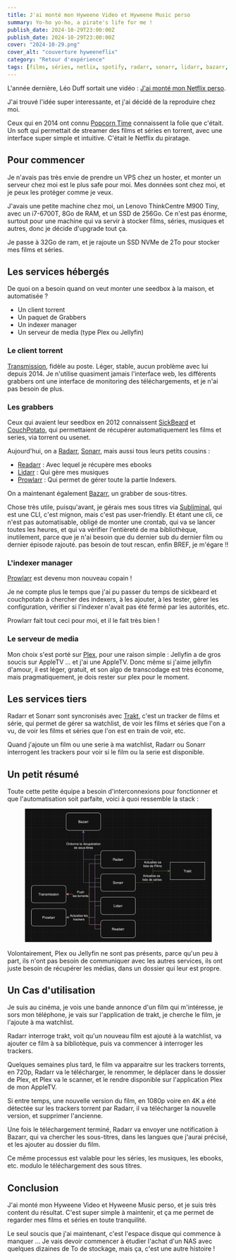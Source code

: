 ```yaml
---
title: J'ai monté mon Hyweene Video et Hyweene Music perso
summary: Yo-ho yo-ho, a pirate's life for me !
publish_date: 2024-10-29T23:00:00Z
publish_date: 2024-10-29T23:00:00Z
cover: "2024-10-29.png"
cover_alt: "couverture hyweeneflix"
category: "Retour d'expérience"
tags: [films, séries, netlix, spotify, radarr, sonarr, lidarr, bazarr, prowlarr, jellyfin, plex, hyweeneflix, hyweenefy]
---
```


L'année dernière, Léo Duff sortait une vidéo : [J'ai monté mon Netflix perso](https://www.youtube.com/watch?v=J8KcJL9gylA).


J'ai trouvé l'idée super interessante, et j'ai décidé de la reproduire chez moi.

Ceux qui en 2014 ont connu [Popcorn Time](https://fr.wikipedia.org/wiki/Popcorn_Time) connaissent la folie que c'était. Un soft qui permettait de streamer des films et séries en torrent, avec une interface super simple et intuitive. C'était le Netflix du piratage.

## Pour commencer

Je n'avais pas très envie de prendre un VPS chez un hoster, et monter un serveur chez moi est le plus safe pour moi. Mes données sont chez moi, et je peux les protéger comme je veux.

J'avais une petite machine chez moi, un Lenovo ThinkCentre M900 Tiny, avec un i7-6700T, 8Go de RAM, et un SSD de 256Go. Ce n'est pas énorme, surtout pour une machine qui va servir à stocker films, séries, musiques et autres, donc je décide d'upgrade tout ça.

Je passe à 32Go de ram, et je rajoute un SSD NVMe de 2To pour stocker mes films et séries.

## Les services hébergés

De quoi on a besoin quand on veut monter une seedbox à la maison, et automatisée ?

- Un client torrent
- Un paquet de Grabbers
- Un indexer manager
- Un serveur de media (type Plex ou Jellyfin)

### Le client torrent

[Transmission](https://transmissionbt.com/), fidèle au poste. Léger, stable, aucun problème avec lui depuis 2014. Je n'utilise quasiment jamais l'interface web, les différents grabbers ont une interface de monitoring des téléchargements, et je n'ai pas besoin de plus.

### Les grabbers

Ceux qui avaient leur seedbox en 2012 connaissent [SickBeard](https://github.com/midgetspy/Sick-Beard) et [CouchPotato](https://github.com/CouchPotato/CouchPotatoServer/), qui permettaient de récupérer automatiquement les films et series, via torrent ou usenet.

Aujourd'hui, on a [Radarr](https://github.com/Radarr/Radarr), [Sonarr](https://github.com/Sonarr/Sonarr), mais aussi tous leurs petits cousins :

- [Readarr](https://github.com/Readarr/Readarr) : Avec lequel je récupère mes ebooks
- [Lidarr](https://github.com/Lidarr/Lidarr) : Qui gère mes musiques
- [Prowlarr](https://github.com/Prowlarr/Prowlarr) : Qui permet de gérer toute la partie Indexers.

On a maintenant également [Bazarr](https://github.com/morpheus65535/bazarr), un grabber de sous-titres.

Chose très utile, puisqu'avant, je gérais mes sous titres via [Subliminal](https://github.com/Diaoul/subliminal), qui est une CLI, c'est mignon, mais c'est pas user-friendly. Et étant une cli, ce n'est pas automatisable, obligé de monter une crontab, qui va se lancer toutes les heures, et qui va vérifier l'entièreté de ma bibliothèque, inutilement, parce que je n'ai besoin que du dernier sub du dernier film ou dernier épisode rajouté. pas besoin de tout rescan, enfin BREF, je m'égare !!

### L'indexer manager

[Prowlarr](https://github.com/Prowlarr/Prowlarr) est devenu mon nouveau copain !

Je ne compte plus le temps que j'ai pu passer du temps de sickbeard et couchpotato à chercher des indexers, à les ajouter, à les tester, gérer les configuration, vérifier si l'indexer n'avait pas été fermé par les autorités, etc.

Prowlarr fait tout ceci pour moi, et il le fait très bien !

### Le serveur de media

Mon choix s'est porté sur [Plex](https://www.plex.tv/), pour une raison simple : Jellyfin a de gros soucis sur AppleTV ... et j'ai une AppleTV. Donc même si j'aime jellyfin d'amour, il est léger, gratuit, et son algo de transcodage est très économe, mais pragmatiquement, je dois rester sur plex pour le moment.

## Les services tiers

Radarr et Sonarr sont syncronisés avec [Trakt](https://trakt.tv/), c'est un tracker de films et série, qui permet de gérer sa watchlist, de voir les films et séries que l'on a vu, de voir les films et séries que l'on est en train de voir, etc.

Quand j'ajoute un film ou une serie à ma watchlist, Radarr ou Sonarr interrogent les trackers pour voir si le film ou la serie est disponible.

## Un petit résumé

Toute cette petite équipe a besoin d'interconnexions pour fonctionner et que l'automatisation soit parfaite, voici à quoi ressemble la stack :

<figure>
  <a href="/media/images/blog/illustration/2024-10-29/stack.png" target="_blank">
    <img src="/media/images/blog/illustration/2024-10-29/stack.png" alt="stack">
  </a>
</figure>

Volontairement, Plex ou Jellyfin ne sont pas présents, parce qu'un peu à part, ils n'ont pas besoin de communiquer avec les autres services, ils ont juste besoin de récupérer les médias, dans un dossier qui leur est propre.

## Un Cas d'utilisation

Je suis au cinéma, je vois une bande annonce d'un film qui m'intéresse, je sors mon téléphone, je vais sur l'application de trakt, je cherche le film, je l'ajoute à ma watchlist.

Radarr interroge trakt, voit qu'un nouveau film est ajouté à la watchlist, va ajouter ce film à sa bibliotèque, puis va commencer à interroger les trackers.

Quelques semaines plus tard, le film va apparaitre sur les trackers torrents, en 720p, Radarr va le télécharger, le renommer, le déplacer dans le dossier de Plex, et Plex va le scanner, et le rendre disponible sur l'application Plex de mon AppleTV.

Si entre temps, une nouvelle version du film, en 1080p voire en 4K a été détectée sur les trackers torrent par Radarr, il va télécharger la nouvelle version, et supprimer l'ancienne.

Une fois le téléchargement terminé, Radarr va envoyer une notification à Bazarr, qui va chercher les sous-titres, dans les langues que j'aurai précisé, et les ajouter au dossier du film.

Ce même processus est valable pour les séries, les musiques, les ebooks, etc. modulo le téléchargement des sous titres.

## Conclusion

J'ai monté mon Hyweene Video et Hyweene Music perso, et je suis très content du résultat. C'est super simple à maintenir, et ça me permet de regarder mes films et séries en toute tranquilité.

Le seul soucis que j'ai maintenant, c'est l'espace disque qui commence à manquer ... Je vais devoir commencer à étudier l'achat d'un NAS avec quelques dizaines de To de stockage, mais ça, c'est une autre histoire !
